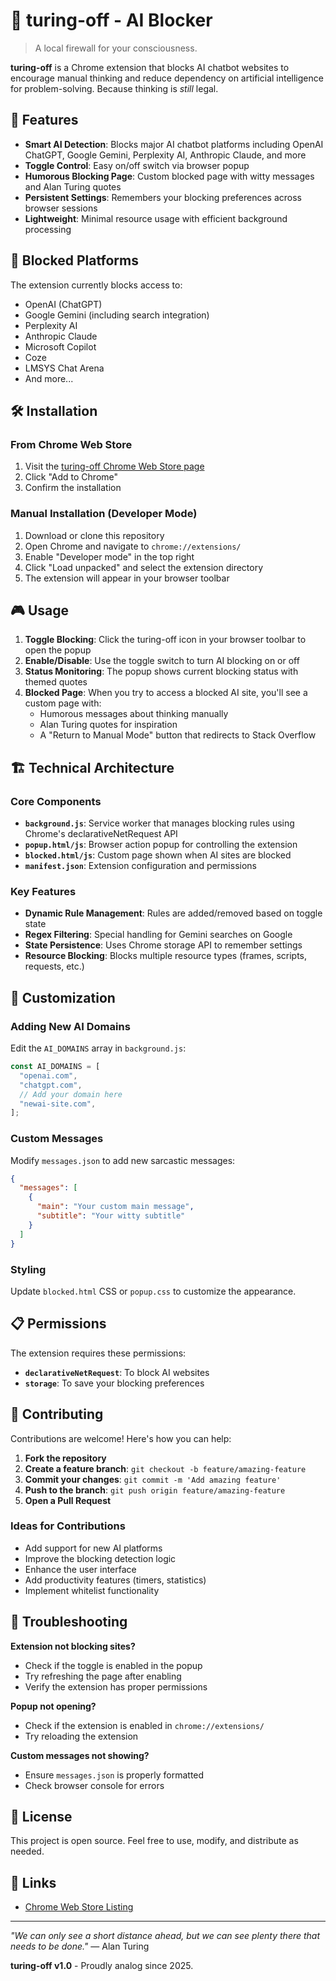 # 🧠 turing-off - AI Blocker

> A local firewall for your consciousness.

**turing-off** is a Chrome extension that blocks AI chatbot websites to encourage manual thinking and reduce dependency on artificial intelligence for problem-solving. Because thinking is *still* legal.

## 🎯 Features

- **Smart AI Detection**: Blocks major AI chatbot platforms including OpenAI ChatGPT, Google Gemini, Perplexity AI, Anthropic Claude, and more
- **Toggle Control**: Easy on/off switch via browser popup
- **Humorous Blocking Page**: Custom blocked page with witty messages and Alan Turing quotes
- **Persistent Settings**: Remembers your blocking preferences across browser sessions
- **Lightweight**: Minimal resource usage with efficient background processing

## 🚫 Blocked Platforms

The extension currently blocks access to:

- OpenAI (ChatGPT)
- Google Gemini (including search integration)
- Perplexity AI
- Anthropic Claude
- Microsoft Copilot
- Coze
- LMSYS Chat Arena
- And more...

## 🛠 Installation

### From Chrome Web Store
1. Visit the [turing-off Chrome Web Store page](https://chromewebstore.google.com/detail/turing-off-ai-blocker/gdfghejnpofikgbjgljnacafgflijkbd)
2. Click "Add to Chrome"
3. Confirm the installation

### Manual Installation (Developer Mode)
1. Download or clone this repository
2. Open Chrome and navigate to `chrome://extensions/`
3. Enable "Developer mode" in the top right
4. Click "Load unpacked" and select the extension directory
5. The extension will appear in your browser toolbar

## 🎮 Usage

1. **Toggle Blocking**: Click the turing-off icon in your browser toolbar to open the popup
2. **Enable/Disable**: Use the toggle switch to turn AI blocking on or off
3. **Status Monitoring**: The popup shows current blocking status with themed quotes
4. **Blocked Page**: When you try to access a blocked AI site, you'll see a custom page with:
   - Humorous messages about thinking manually
   - Alan Turing quotes for inspiration
   - A "Return to Manual Mode" button that redirects to Stack Overflow

## 🏗 Technical Architecture

### Core Components

- **`background.js`**: Service worker that manages blocking rules using Chrome's declarativeNetRequest API
- **`popup.html/js`**: Browser action popup for controlling the extension
- **`blocked.html/js`**: Custom page shown when AI sites are blocked
- **`manifest.json`**: Extension configuration and permissions

### Key Features

- **Dynamic Rule Management**: Rules are added/removed based on toggle state
- **Regex Filtering**: Special handling for Gemini searches on Google
- **State Persistence**: Uses Chrome storage API to remember settings
- **Resource Blocking**: Blocks multiple resource types (frames, scripts, requests, etc.)

## 🎨 Customization

### Adding New AI Domains
Edit the `AI_DOMAINS` array in `background.js`:

```javascript
const AI_DOMAINS = [
  "openai.com",
  "chatgpt.com",
  // Add your domain here
  "newai-site.com",
];
```

### Custom Messages
Modify `messages.json` to add new sarcastic messages:

```json
{
  "messages": [
    {
      "main": "Your custom main message",
      "subtitle": "Your witty subtitle"
    }
  ]
}
```

### Styling
Update `blocked.html` CSS or `popup.css` to customize the appearance.

## 📋 Permissions

The extension requires these permissions:

- **`declarativeNetRequest`**: To block AI websites
- **`storage`**: To save your blocking preferences

## 🤝 Contributing

Contributions are welcome! Here's how you can help:

1. **Fork the repository**
2. **Create a feature branch**: `git checkout -b feature/amazing-feature`
3. **Commit your changes**: `git commit -m 'Add amazing feature'`
4. **Push to the branch**: `git push origin feature/amazing-feature`
5. **Open a Pull Request**

### Ideas for Contributions

- Add support for new AI platforms
- Improve the blocking detection logic
- Enhance the user interface
- Add productivity features (timers, statistics)
- Implement whitelist functionality

## 🐛 Troubleshooting

**Extension not blocking sites?**
- Check if the toggle is enabled in the popup
- Try refreshing the page after enabling
- Verify the extension has proper permissions

**Popup not opening?**
- Check if the extension is enabled in `chrome://extensions/`
- Try reloading the extension

**Custom messages not showing?**
- Ensure `messages.json` is properly formatted
- Check browser console for errors

## 📄 License

This project is open source. Feel free to use, modify, and distribute as needed.

## 🔗 Links

- [Chrome Web Store Listing](https://chromewebstore.google.com/detail/turing-off-ai-blocker/gdfghejnpofikgbjgljnacafgflijkbd)

---

*"We can only see a short distance ahead, but we can see plenty there that needs to be done."* — Alan Turing

**turing-off v1.0** - Proudly analog since 2025.
